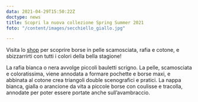 ```yaml
---
data: 2021-04-29T15:50:22Z
doctype: news
title: Scopri la nuova collezione Spring Summer 2021
foto: "/content/images/secchiello_giallo.jpg"

---
```

Visita lo [shop](https://ledue-factory.myshopify.com/collections/spring-summer-2021 "Shop") per scoprire borse in pelle scamosciata, rafia e cotone, e sbizzarrirti con tutti i colori della bella stagione!

La rafia bianca o nera avvolge piccoli bauletti scrigno. La pelle, scamosciata e coloratissima, viene annodata a formare pochette e borse maxi, e abbinata al cotone crea triangoli double scenografici e pratici. La nappa bianca, gialla o arancione da vita a piccole borse con coulisse e tracolla, annodate per poter essere portate anche sull’avambraccio.